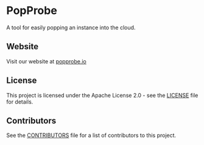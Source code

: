 # PopProbe

<!-- SPDX-License-Identifier: Apache-2.0 -->
<!-- Copyright (C) 2025 Scott Friedman and PopProbe contributors -->

A tool for easily popping an instance into the cloud.

## Website

Visit our website at [popprobe.io](https://popprobe.io)

## License

This project is licensed under the Apache License 2.0 - see the [LICENSE](LICENSE) file for details.

## Contributors

See the [CONTRIBUTORS](CONTRIBUTORS) file for a list of contributors to this project.